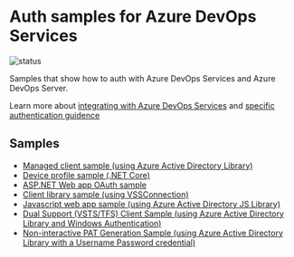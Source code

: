 # Auth samples for Azure DevOps Services

![status](https://mseng.visualstudio.com/_apis/public/build/definitions/b924d696-3eae-4116-8443-9a18392d8544/5326/badge)

Samples that show how to auth with Azure DevOps Services and Azure DevOps Server.

Learn more about [integrating with Azure DevOps Services](https://docs.microsoft.com/azure/devops/integrate/index?view=vsts) and [specific authentication guidence](https://docs.microsoft.com/azure/devops/integrate/get-started/authentication/authentication-guidance?view=vsts)

## Samples

* [Managed client sample (using Azure Active Directory Library)](./ManagedClientConsoleAppSample/README.md)
* [Device profile sample (.NET Core)](./DeviceProfileSample/README.md)
* [ASP.NET Web app OAuth sample](./OAuthWebSample/README.md)
* [Client library sample (using VSSConnection)](./ClientLibraryConsoleAppSample/README.md)
* [Javascript web app sample (using Azure Active Directory JS Library)](./JavascriptWebAppSample/README.md)
* [Dual Support (VSTS/TFS) Client Sample (using Azure Active Directory Library and Windows Authentication)](./DualSupportClientSample/README.md)
* [Non-interactive PAT Generation Sample (using Azure Active Directory Library with a Username Password credential)](./NonInteractivePatGenerationSample/README.md)
